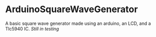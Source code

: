 ArduinoSquareWaveGenerator
==========================

A basic square wave generator made using an arduino, an LCD, and a Tlc5940 IC. 
*Still in testing*
